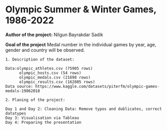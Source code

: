 # Olympic Summer & Winter Games, 1986-2022

**Author of the project:** Nilgun Bayrakdar Sadik

**Goal of the project** Medal number in the individual games by year, age, gender and country will be observed. 
```
1. Description of the dataset:

Data:olympic_athletes.csv (75905 rows)
      olympic_hosts.csv (54 rows)
      olympic_medals.csv (21698 rows)
      olympic_results.csv (162805 rows)
Data source: https://www.kaggle.com/datasets/piterfm/olympic-games-medals-19862018

2. Planing of the project:

Day 1 and Day 2: Cleaning Data: Remove typos and dublicates, correct datatypes
Day 3: Visualisation via Tableau
Day 4: Preparing the presentation
